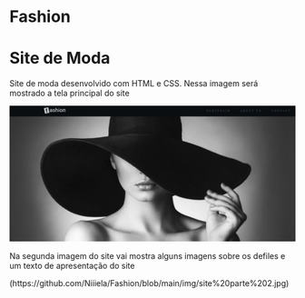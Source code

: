 # Fashion
<h1>Site de Moda</h1>
<p>Site de moda desenvolvido com  HTML e CSS.
Nessa imagem será mostrado a tela principal do site</p>

![Site de moda](https://github.com/Niiiela/Fashion/blob/main/img/site%20parte%201.jpg)

<p>Na segunda imagem do site vai mostra alguns imagens sobre os defiles e um texto de apresentação do site</p> 
(https://github.com/Niiiela/Fashion/blob/main/img/site%20parte%202.jpg)
